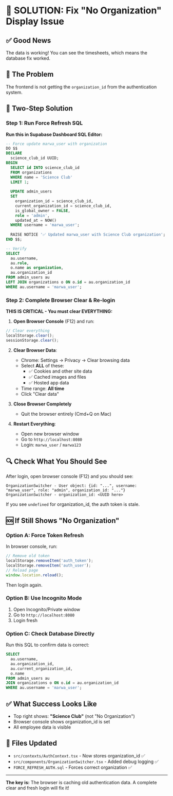 # 🔧 SOLUTION: Fix "No Organization" Display Issue

## ✅ Good News
The data is working! You can see the timesheets, which means the database fix worked.

## 🔴 The Problem
The frontend is not getting the `organization_id` from the authentication system.

## 🚀 Two-Step Solution

### Step 1: Run Force Refresh SQL
**Run this in Supabase Dashboard SQL Editor:**

```sql
-- Force update marwa_user with organization
DO $$
DECLARE
  science_club_id UUID;
BEGIN
  SELECT id INTO science_club_id 
  FROM organizations 
  WHERE name = 'Science Club'
  LIMIT 1;
  
  UPDATE admin_users
  SET 
    organization_id = science_club_id,
    current_organization_id = science_club_id,
    is_global_owner = FALSE,
    role = 'admin',
    updated_at = NOW()
  WHERE username = 'marwa_user';
  
  RAISE NOTICE '✅ Updated marwa_user with Science Club organization';
END $$;

-- Verify
SELECT 
  au.username,
  au.role,
  o.name as organization,
  au.organization_id
FROM admin_users au
LEFT JOIN organizations o ON o.id = au.organization_id
WHERE au.username = 'marwa_user';
```

### Step 2: Complete Browser Clear & Re-login

**THIS IS CRITICAL - You must clear EVERYTHING:**

1. **Open Browser Console** (F12) and run:
```javascript
// Clear everything
localStorage.clear();
sessionStorage.clear();
```

2. **Clear Browser Data**:
   - Chrome: Settings → Privacy → Clear browsing data
   - Select **ALL** of these:
     - ✅ Cookies and other site data
     - ✅ Cached images and files
     - ✅ Hosted app data
   - Time range: **All time**
   - Click "Clear data"

3. **Close Browser Completely**
   - Quit the browser entirely (Cmd+Q on Mac)

4. **Restart Everything**:
   - Open new browser window
   - Go to `http://localhost:8080`
   - Login: `marwa_user` / `marwa123`

## 🔍 Check What You Should See

After login, open browser console (F12) and you should see:
```
OrganizationSwitcher - User object: {id: "...", username: "marwa_user", role: "admin", organization_id: "..."}
OrganizationSwitcher - organization_id: <UUID here>
```

If you see `undefined` for organization_id, the auth token is stale.

## 🆘 If Still Shows "No Organization"

### Option A: Force Token Refresh
In browser console, run:
```javascript
// Remove old token
localStorage.removeItem('auth_token');
localStorage.removeItem('auth_user');
// Reload page
window.location.reload();
```
Then login again.

### Option B: Use Incognito Mode
1. Open Incognito/Private window
2. Go to `http://localhost:8080`
3. Login fresh

### Option C: Check Database Directly
Run this SQL to confirm data is correct:
```sql
SELECT 
  au.username,
  au.organization_id,
  au.current_organization_id,
  o.name
FROM admin_users au
JOIN organizations o ON o.id = au.organization_id
WHERE au.username = 'marwa_user';
```

## ✅ What Success Looks Like
- Top right shows: **"Science Club"** (not "No Organization")
- Browser console shows organization_id is set
- All employee data is visible

## 📝 Files Updated
- `src/contexts/AuthContext.tsx` - Now stores organization_id ✅
- `src/components/OrganizationSwitcher.tsx` - Added debug logging ✅
- `FORCE_REFRESH_AUTH.sql` - Forces correct organization ✅

---

**The key is:** The browser is caching old authentication data. A complete clear and fresh login will fix it!
